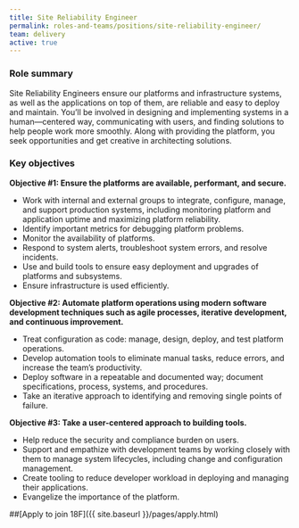 ```yaml
---
title: Site Reliability Engineer
permalink: roles-and-teams/positions/site-reliability-engineer/
team: delivery
active: true
---
```


### Role summary

Site Reliability Engineers ensure our platforms and infrastructure systems, as well as the applications on top of them, are reliable and easy to deploy and maintain. You’ll be involved in designing and implementing systems in a human&mdash;centered way, communicating with users, and finding solutions to help people work more smoothly. Along with providing the platform, you seek opportunities and get creative in architecting solutions.

### Key objectives
**Objective #1: Ensure the platforms are available, performant, and secure.** 

- Work with internal and external groups to integrate, configure, manage, and support production systems, including monitoring platform and application uptime and maximizing platform reliability.
- Identify important metrics for debugging platform problems.
- Monitor the availability of platforms.
- Respond to system alerts, troubleshoot system errors, and resolve incidents.
- Use and build tools to ensure easy deployment and upgrades of platforms and subsystems.
- Ensure infrastructure is used efficiently. 

**Objective #2: Automate platform operations using modern software development techniques such as agile processes, iterative development, and continuous improvement.**

- Treat configuration as code: manage, design, deploy, and test platform operations.
- Develop automation tools to eliminate manual tasks, reduce errors, and increase the team’s productivity.
- Deploy software in a repeatable and documented way; document specifications, process, systems, and procedures.
- Take an iterative approach to identifying and removing single points of failure.

**Objective #3: Take a user-centered approach to building tools.**

- Help reduce the security and compliance burden on users.
- Support and empathize with development teams by working closely with them to manage system lifecycles, including change and configuration management.
- Create tooling to reduce developer workload in deploying and managing their applications.
- Evangelize the importance of the platform.

##[Apply to join 18F]({{ site.baseurl }}/pages/apply.html)
